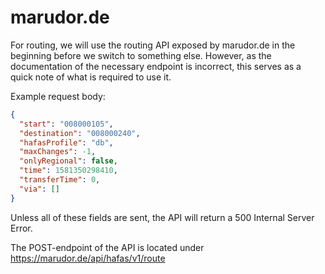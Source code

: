 # marudor.de

For routing, we will use the routing API exposed by marudor.de in the beginning before we switch to something else. However, as the documentation of the necessary endpoint is incorrect, this serves as a quick note of what is required to use it. 

Example request body:

```json
{
  "start": "008000105",
  "destination": "008000240",
  "hafasProfile": "db",
  "maxChanges": -1,
  "onlyRegional": false,
  "time": 1581350298410,
  "transferTime": 0,
  "via": []
}
```

Unless all of these fields are sent, the API will return a 500 Internal Server Error.

The POST-endpoint of the API is located under https://marudor.de/api/hafas/v1/route